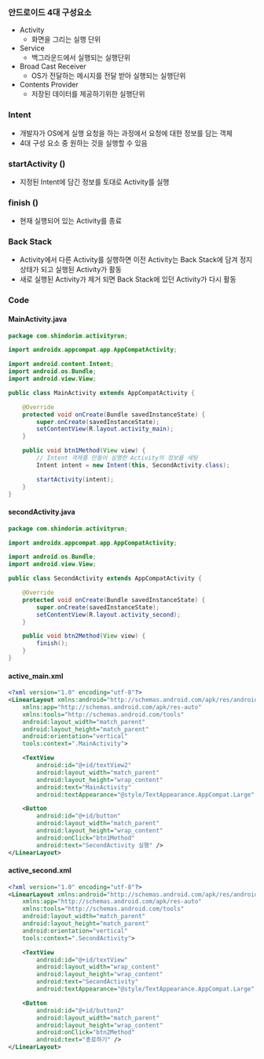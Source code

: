 ### 안드로이드 4대 구성요소

- Activity
  - 화면을 그리는 실행 단위
- Service
  - 백그라운드에서 실행되는 실행단위
- Broad Cast Receiver
  - OS가 전달하는 메시지를 전달 받아 실행되는 실행단위
- Contents Provider
  - 저장된 데이터를 제공하기위한 실행단위



### Intent

- 개발자가 OS에게 실행 요청을 하는 과정에서  요청에 대한 정보를 담는 객체
- 4대 구성 요소 중 원하는 것을 실행할 수 있음



### startActivity ()

- 지정된 Intent에 담긴 정보를 토대로 Activity를 실행

### finish ()

- 현재 실행되어 있는 Activity를 종료



### Back Stack

- Activity에서 다른 Activity를 실행하면 이전 Activity는 Back Stack에 담겨 정지 상태가 되고 실행된 Activity가 활동
- 새로 실행된 Activity가 제거 되면 Back Stack에 있던 Activity가 다시 활동



### Code

#### MainActivity.java

```java
package com.shindorim.activityrun;

import androidx.appcompat.app.AppCompatActivity;

import android.content.Intent;
import android.os.Bundle;
import android.view.View;

public class MainActivity extends AppCompatActivity {

    @Override
    protected void onCreate(Bundle savedInstanceState) {
        super.onCreate(savedInstanceState);
        setContentView(R.layout.activity_main);
    }

    public void btn1Method(View view) {
        // Intent 객체를 만들어 실행한 Activity의 정보를 세팅
        Intent intent = new Intent(this, SecondActivity.class);

        startActivity(intent);
    }
}
```

#### secondActivity.java

```java
package com.shindorim.activityrun;

import androidx.appcompat.app.AppCompatActivity;

import android.os.Bundle;
import android.view.View;

public class SecondActivity extends AppCompatActivity {

    @Override
    protected void onCreate(Bundle savedInstanceState) {
        super.onCreate(savedInstanceState);
        setContentView(R.layout.activity_second);
    }

    public void btn2Method(View view) {
        finish();
    }
}
```

#### active_main.xml

```xml
<?xml version="1.0" encoding="utf-8"?>
<LinearLayout xmlns:android="http://schemas.android.com/apk/res/android"
    xmlns:app="http://schemas.android.com/apk/res-auto"
    xmlns:tools="http://schemas.android.com/tools"
    android:layout_width="match_parent"
    android:layout_height="match_parent"
    android:orientation="vertical"
    tools:context=".MainActivity">

    <TextView
        android:id="@+id/textView2"
        android:layout_width="match_parent"
        android:layout_height="wrap_content"
        android:text="MainActivity"
        android:textAppearance="@style/TextAppearance.AppCompat.Large" />

    <Button
        android:id="@+id/button"
        android:layout_width="match_parent"
        android:layout_height="wrap_content"
        android:onClick="btn1Method"
        android:text="SecondActivity 실행" />
</LinearLayout>
```

#### active_second.xml

```xml
<?xml version="1.0" encoding="utf-8"?>
<LinearLayout xmlns:android="http://schemas.android.com/apk/res/android"
    xmlns:app="http://schemas.android.com/apk/res-auto"
    xmlns:tools="http://schemas.android.com/tools"
    android:layout_width="match_parent"
    android:layout_height="match_parent"
    android:orientation="vertical"
    tools:context=".SecondActivity">

    <TextView
        android:id="@+id/textView"
        android:layout_width="wrap_content"
        android:layout_height="wrap_content"
        android:text="SecondActivity"
        android:textAppearance="@style/TextAppearance.AppCompat.Large" />

    <Button
        android:id="@+id/button2"
        android:layout_width="match_parent"
        android:layout_height="wrap_content"
        android:onClick="btn2Method"
        android:text="종료하기" />
</LinearLayout>
```

